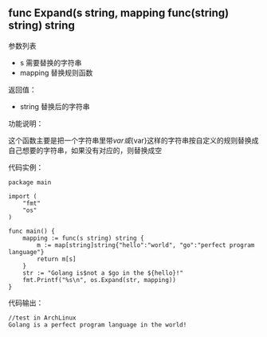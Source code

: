 ## func Expand(s string, mapping func(string) string) string

参数列表

- s 需要替换的字符串
- mapping 替换规则函数

返回值：

- string 替换后的字符串

功能说明：

这个函数主要是把一个字符串里带$var或${var}这样的字符串按自定义的规则替换成自己想要的字符串，如果没有对应的，则替换成空

代码实例：

    package main

    import (
        "fmt"
        "os"
    )

    func main() {
        mapping := func(s string) string {
            m := map[string]string{"hello":"world", "go":"perfect program language"}
            return m[s]
        }
        str := "Golang is$not a $go in the ${hello}!"
        fmt.Printf("%s\n", os.Expand(str, mapping))
    }

代码输出：

    //test in ArchLinux
    Golang is a perfect program language in the world!
